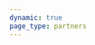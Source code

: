 ```yaml
---
dynamic: true
page_type: partners
---
```


<script setup>
import { useData } from 'vitepress'
import { computed } from 'vue'
const { params, frontmatter: f } = useData()
</script>

<youtube-embed v-if="f?.youtube_video" :video="f.youtube_video"></youtube-embed>

<PartnerDetails v-bind="f" />

<!-- @content -->
